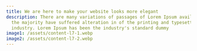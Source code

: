 ```yaml
---
title: We are here to make your website looks more elegant
description: There are many variations of passages of Lorem Ipsum available, but
  the majority have suffered alteration in of the printing and typesetting
  industry. Lorem Ipsum has been the industry's standard dummy
image1: /assets/content-l7-1.webp
image2: /assets/content-l7-2.webp
---
```

